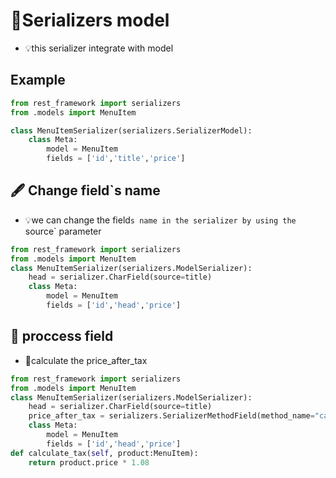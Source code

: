 # 📑Serializers model
- 💡this serializer integrate with model

## Example
```python 
from rest_framework import serializers
from .models import MenuItem

class MenuItemSerializer(serializers.SerializerModel):
    class Meta:
        model = MenuItem
        fields = ['id','title','price']
```

## 🖋 Change field`s name 
- 💡we can change the field`s name in the serializer by using the `source` parameter
```python
from rest_framework import serializers
from .models import MenuItem
class MenuItemSerializer(serializers.ModelSerializer):
    head = serializer.CharField(source=title)
    class Meta:
        model = MenuItem
        fields = ['id','head','price']

```

## 📝 proccess field
- 🧮calculate the price_after_tax
```python 
from rest_framework import serializers
from .models import MenuItem
class MenuItemSerializer(serializers.ModelSerializer):
    head = serializer.CharField(source=title)
    price_after_tax = serializers.SerializerMethodField(method_name="calculate_tax")
    class Meta:
        model = MenuItem
        fields = ['id','head','price']
def calculate_tax(self, product:MenuItem):
    return product.price * 1.08
```